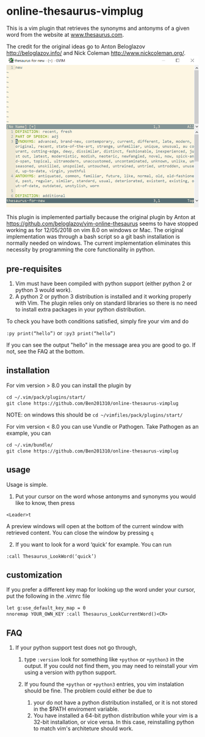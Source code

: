 # online-thesaurus-vimplug
This is a vim plugin that retrieves the synonyms and antonyms of a given word from the website at www.thesaurus.com. 

The credit for the original ideas go to Anton Beloglazov <http://beloglazov.info/> and Nick Coleman <http://www.nickcoleman.org/>. 
![](./screenshot.png)

This plugin is implemented partially because the original plugin by Anton at
https://github.com/beloglazov/vim-online-thesaurus
seems to have stopped working as for 12/05/2018 on vim 8.0 on windows or Mac. The original implementation was through a bash script so a git bash installation is normally needed on windows. The current implementation eliminates this necessity by programming the core functionality in python. 

## pre-requisites
1) Vim must have been compiled with python support (either python 2 or python 3 would work). 
2) A python 2 or python 3 distribution is installed and it working properly with Vim. The plugin relies only on standard libraries so there is no need to install extra packages in your python distribution.

To check you have both conditions satisfied, simply fire your vim and do

```:py print(“hello”)``` 
or
```:py3 print(“hello”)```

If you can see the output "hello" in the message area you are good to go. If not, see the FAQ at the bottom.

## installation 
For vim version > 8.0 you can  install the plugin by
```
cd ~/.vim/pack/plugins/start/
git clone https://github.com/Ben201310/online-thesaurus-vimplug
```
NOTE: on windows this should be ```cd ~/vimfiles/pack/plugins/start/```

For vim version < 8.0 you can use Vundle or Pathogen. Take Pathogen as an example, you can
```
cd ~/.vim/bundle/
git clone https://github.com/Ben201310/online-thesaurus-vimplug
```

## usage
Usage is simple. 

1) Put your cursor on the word whose antonyms and synonyms you would like to know, then press 
```
<Leader>t
 ```
 A preview windows will open at the bottom of the current window with retrieved content. You can close the window by pressing ```q```


2) If you want to look for a word ‘quick’ for example. You can run 
```
:call Thesaurus_LookWord(‘quick’)
```

## customization
If you prefer a different key map for looking up the word under your cursor, put the following in the .vimrc file
```
let g:use_default_key_map = 0
nnoremap YOUR_OWN_KEY :call Thesaurus_LookCurrentWord()<CR>
```
  
## FAQ
1. If your python support test does not go through, 
    1. type
    ```:version``` 
    look for something like ```+python``` or ```+python3``` in the output. If you could not find them, you may need to reinstall your vim using a version with python support. 

    2. If you found the ```+python``` or ```+python3``` entries, you vim instalation should be fine. The problem could either be due to 
        1. your do not have a python distribution installed, or it is not stored in the $PATH enviroment variable. 
        2. You have installed a 64-bit python distribution while your vim is a 32-bit installation, or vice versa. In this case, reinstalling python to match vim's architeture should work.


